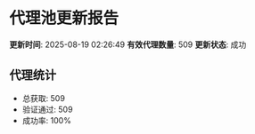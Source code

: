 # 代理池更新报告

**更新时间**: 2025-08-19 02:26:49
**有效代理数量**: 509
**更新状态**:  成功

## 代理统计
- 总获取: 509
- 验证通过: 509
- 成功率: 100%
